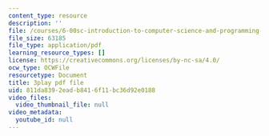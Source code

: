 ```yaml
---
content_type: resource
description: ''
file: /courses/6-00sc-introduction-to-computer-science-and-programming-spring-2011/811da8392eadb8416f11bc36d92e0188_FBKxrPEeCSU.pdf
file_size: 63185
file_type: application/pdf
learning_resource_types: []
license: https://creativecommons.org/licenses/by-nc-sa/4.0/
ocw_type: OCWFile
resourcetype: Document
title: 3play pdf file
uid: 811da839-2ead-b841-6f11-bc36d92e0188
video_files:
  video_thumbnail_file: null
video_metadata:
  youtube_id: null
---
```

